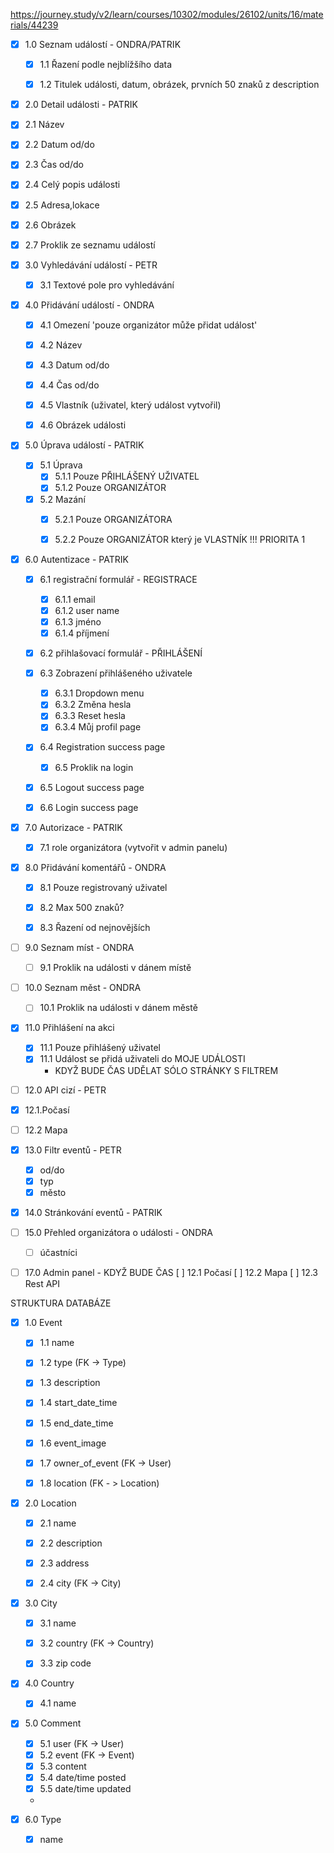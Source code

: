 https://journey.study/v2/learn/courses/10302/modules/26102/units/16/materials/44239

- [x] 1.0 Seznam událostí - ONDRA/PATRIK
  - [x] 1.1 Řazení podle nejblížšího data
  - [x] 1.2 Titulek události, datum, obrázek, prvních 50 znaků z description


- [x] 2.0 Detail události - PATRIK
-   [x] 2.1 Název
-   [x] 2.2 Datum od/do
-   [x] 2.3 Čas od/do
-   [x] 2.4 Celý popis události
-   [x] 2.5 Adresa,lokace
-   [x] 2.6 Obrázek
-   [x] 2.7 Proklik ze seznamu událostí


- [x] 3.0 Vyhledávání událostí - PETR
  - [x] 3.1 Textové pole pro vyhledávání


- [x] 4.0 Přidávání událostí - ONDRA
  - [x] 4.1 Omezení 'pouze organizátor může přidat událost'
  - [x] 4.2 Název
  - [x] 4.3 Datum od/do
  - [x] 4.4 Čas od/do
  - [x] 4.5 Vlastník (uživatel, který událost vytvořil)
  - [x] 4.6 Obrázek události


- [x] 5.0 Úprava událostí - PATRIK
  - [x] 5.1 Úprava 
    - [X] 5.1.1 Pouze PŘIHLÁŠENÝ UŽIVATEL
    - [x] 5.1.2 Pouze ORGANIZÁTOR
  - [x] 5.2 Mazání 
    - [x] 5.2.1 Pouze ORGANIZÁTORA
    - [x] 5.2.2 Pouze ORGANIZÁTOR který je VLASTNÍK  !!! PRIORITA 1


- [x] 6.0 Autentizace - PATRIK
  - [x] 6.1 registrační formulář - REGISTRACE
    - [x] 6.1.1  email
    - [x] 6.1.2  user name
    - [x] 6.1.3  jméno
    - [x] 6.1.4  příjmení
  - [x] 6.2 přihlašovací formulář - PŘIHLÁŠENÍ
  - [x] 6.3 Zobrazení přihlášeného uživatele
    - [x] 6.3.1 Dropdown menu
    - [x] 6.3.2 Změna hesla
    - [x] 6.3.3 Reset hesla
    - [x] 6.3.4 Můj profil page
  - [x] 6.4 Registration success page
    - [x] 6.5 Proklik na login
  - [x] 6.5 Logout success page
  - [x] 6.6 Login success page


- [x] 7.0 Autorizace - PATRIK
  -[x] 7.1 role organizátora (vytvořit v admin panelu)


- [x] 8.0 Přidávání komentářů - ONDRA
  - [x] 8.1 Pouze registrovaný uživatel
  - [x] 8.2 Max 500 znaků?
  - [x] 8.3 Řazení od nejnovějších


- [ ] 9.0 Seznam míst  - ONDRA
  - [ ] 9.1 Proklik na události v dánem místě

- [ ] 10.0 Seznam měst  - ONDRA
  - [ ] 10.1 Proklik na události v dánem městě


- [x] 11.0 Přihlášení na akci
  - [x] 11.1 Pouze přihlášený uživatel
  - [x] 11.1 Událost se přidá uživateli do MOJE UDÁLOSTI
      - KDYŽ BUDE ČAS UDĚLAT SÓLO STRÁNKY S FILTREM


- [ ] 12.0 API cizí - PETR
-   [x] 12.1.Počasí
-   [ ] 12.2 Mapa


- [x] 13.0 Filtr eventů - PETR
  - [x] od/do
  - [x] typ
  - [x] město

- [x] 14.0 Stránkování eventů - PATRIK


- [ ] 15.0 Přehled organizátora o události - ONDRA
  - [ ] účastníci





- [ ] 17.0 Admin panel - KDYŽ BUDE ČAS
    [ ] 12.1 Počasí
    [ ] 12.2 Mapa
    [ ] 12.3 Rest API









STRUKTURA DATABÁZE

- [x] 1.0 Event
  - [x] 1.1 name
  - [x] 1.2 type (FK -> Type)
  - [x] 1.3 description
  - [x] 1.4 start_date_time
  - [x] 1.5 end_date_time
  - [x] 1.6 event_image
  - [x] 1.7 owner_of_event (FK -> User)
  - [x] 1.8 location (FK - > Location)


- [x] 2.0 Location
  - [x] 2.1 name
  - [x] 2.2 description
  - [x] 2.3 address
  - [x] 2.4 city (FK -> City)


- [x] 3.0 City
  - [x] 3.1 name
  - [x] 3.2 country (FK -> Country)
  - [x] 3.3 zip code


- [x] 4.0 Country
  - [x] 4.1 name


- [x] 5.0 Comment
  - [x] 5.1 user (FK -> User)
  - [x] 5.2 event (FK -> Event)
  - [x] 5.3 content
  - [x] 5.4 date/time posted
  - [x] 5.5 date/time updated
  - 


- [x] 6.0 Type
  - [x] name






